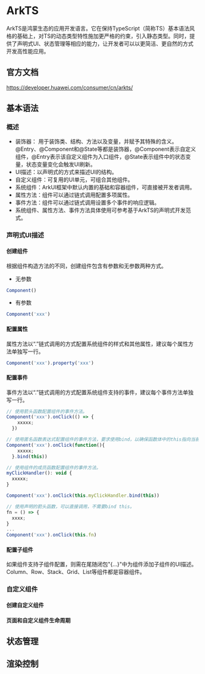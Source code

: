 # ArkTS

ArkTS是鸿蒙生态的应用开发语言。它在保持TypeScript（简称TS）基本语法风格的基础上，对TS的动态类型特性施加更严格的约束，引入静态类型。同时，提供了声明式UI、状态管理等相应的能力，让开发者可以以更简洁、更自然的方式开发高性能应用。

## 官方文档
https://developer.huawei.com/consumer/cn/arkts/

## 基本语法

### 概述
* 装饰器： 用于装饰类、结构、方法以及变量，并赋予其特殊的含义。@Entry、@Component和@State等都是装饰器，@Component表示自定义组件，@Entry表示该自定义组件为入口组件，@State表示组件中的状态变量，状态变量变化会触发UI刷新。
* UI描述：以声明式的方式来描述UI的结构。
* 自定义组件：可复用的UI单元，可组合其他组件。
* 系统组件：ArkUI框架中默认内置的基础和容器组件，可直接被开发者调用。
* 属性方法：组件可以通过链式调用配置多项属性。
* 事件方法：组件可以通过链式调用设置多个事件的响应逻辑。
* 系统组件、属性方法、事件方法具体使用可参考基于ArkTS的声明式开发范式。

### 声明式UI描述

#### 创建组件
根据组件构造方法的不同，创建组件包含有参数和无参数两种方式。

* 无参数
```js
Component()
```

* 有参数
```js
Component('xxx')
```

#### 配置属性
属性方法以“.”链式调用的方式配置系统组件的样式和其他属性，建议每个属性方法单独写一行。

```js
Component('xxx').property('xxx')
```

#### 配置事件
事件方法以“.”链式调用的方式配置系统组件支持的事件，建议每个事件方法单独写一行。

```js
// 使用箭头函数配置组件的事件方法。
Component('xxx').onClick(() => {
    xxxxx;
  })

// 使用匿名函数表达式配置组件的事件方法，要求使用bind，以确保函数体中的this指向当前组件。
Component('xxx').onClick(function(){
    xxxxx;
  }.bind(this))

// 使用组件的成员函数配置组件的事件方法。
myClickHandler(): void {
  xxxxx;
}

Component('xxx').onClick(this.myClickHandler.bind(this))

// 使用声明的箭头函数，可以直接调用，不需要bind this。
fn = () => {
  xxxx;
}
...
Component('xxx').onClick(this.fn)

```

#### 配置子组件
如果组件支持子组件配置，则需在尾随闭包"{...}"中为组件添加子组件的UI描述。Column、Row、Stack、Grid、List等组件都是容器组件。

### 自定义组件

#### 创建自定义组件


#### 页面和自定义组件生命周期

## 状态管理

## 渲染控制